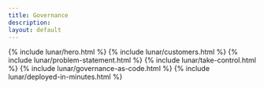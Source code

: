 ```yaml
---
title: Governance
description:
layout: default
---
```


<link rel="stylesheet" href="/assets/css/lunar.css">

{% include lunar/hero.html %}
{% include lunar/customers.html %}
{% include lunar/problem-statement.html %}
{% include lunar/take-control.html %}
{% include lunar/governance-as-code.html %}
{% include lunar/deployed-in-minutes.html %}
